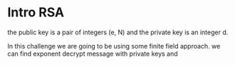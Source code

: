 # Intro RSA 

the public key is a pair of integers (e, N) 
and the private key is  an integer d. 

In this challenge we are going to be using some 
finite field approach. we can find exponent 
decrypt message with private keys and 
